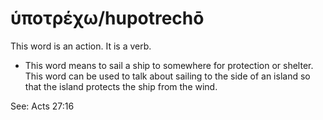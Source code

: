 # ὑποτρέχω/hupotrechō
This word is an action. It is a verb.
* This word means to sail a ship to somewhere for protection or shelter. This word can be used to talk about sailing to the side of an island so that the island protects the ship from the wind.

See: Acts 27:16
